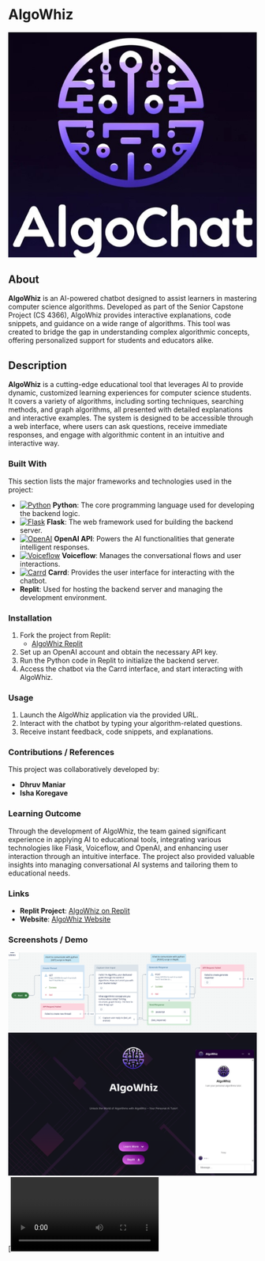 # AlgoWhiz
![Project Image](https://github.com/Dhruvbam/AlgoWhiz/blob/main/Images/algowhiz.jpg)
## About
**AlgoWhiz** is an AI-powered chatbot designed to assist learners in mastering computer science algorithms. Developed as part of the Senior Capstone Project (CS 4366), AlgoWhiz provides interactive explanations, code snippets, and guidance on a wide range of algorithms. This tool was created to bridge the gap in understanding complex algorithmic concepts, offering personalized support for students and educators alike.

## Description
**AlgoWhiz** is a cutting-edge educational tool that leverages AI to provide dynamic, customized learning experiences for computer science students. It covers a variety of algorithms, including sorting techniques, searching methods, and graph algorithms, all presented with detailed explanations and interactive examples. The system is designed to be accessible through a web interface, where users can ask questions, receive immediate responses, and engage with algorithmic content in an intuitive and interactive way.

### Built With
This section lists the major frameworks and technologies used in the project:

- <a href="https://www.python.org/" target="_blank" rel="noreferrer"><img src="https://img.shields.io/badge/Python-3670A0?style=for-the-badge&logo=python&logoColor=ffdd54" width="36" height="36" alt="Python" /></a> **Python**: The core programming language used for developing the backend logic.
- <a href="https://flask.palletsprojects.com/" target="_blank" rel="noreferrer"><img src="https://img.shields.io/badge/Flask-000000?style=for-the-badge&logo=flask&logoColor=white" width="36" height="36" alt="Flask" /></a> **Flask**: The web framework used for building the backend server.
- <a href="https://openai.com/" target="_blank" rel="noreferrer"><img src="https://img.shields.io/badge/OpenAI-412991?style=for-the-badge&logo=openai&logoColor=white" width="36" height="36" alt="OpenAI" /></a> **OpenAI API**: Powers the AI functionalities that generate intelligent responses.
- <a href="https://voiceflow.com/" target="_blank" rel="noreferrer"><img src="https://img.shields.io/badge/Voiceflow-20C9FF?style=for-the-badge&logo=voiceflow&logoColor=white" width="36" height="36" alt="Voiceflow" /></a> **Voiceflow**: Manages the conversational flows and user interactions.
- <a href="https://carrd.co/" target="_blank" rel="noreferrer"><img src="https://img.shields.io/badge/Carrd-FF6347?style=for-the-badge&logo=carrd&logoColor=white" width="36" height="36" alt="Carrd" /></a> **Carrd**: Provides the user interface for interacting with the chatbot.
- **Replit**: Used for hosting the backend server and managing the development environment.

### Installation
1. Fork the project from Replit:
    - [AlgoWhiz Replit](https://replit.com/@DhruvManiar/AlgoWhiz)
2. Set up an OpenAI account and obtain the necessary API key.
3. Run the Python code in Replit to initialize the backend server.
4. Access the chatbot via the Carrd interface, and start interacting with AlgoWhiz.

### Usage
1. Launch the AlgoWhiz application via the provided URL.
2. Interact with the chatbot by typing your algorithm-related questions.
3. Receive instant feedback, code snippets, and explanations.

### Contributions / References
This project was collaboratively developed by:
- **Dhruv Maniar**
- **Isha Koregave**

### Learning Outcome
Through the development of AlgoWhiz, the team gained significant experience in applying AI to educational tools, integrating various technologies like Flask, Voiceflow, and OpenAI, and enhancing user interaction through an intuitive interface. The project also provided valuable insights into managing conversational AI systems and tailoring them to educational needs.

### Links
- **Replit Project**: [AlgoWhiz on Replit](https://replit.com/@DhruvManiar/AlgoWhiz?v=1)
- **Website**: [AlgoWhiz Website](https://algowhiz.ju.mp/)

### Screenshots / Demo
![Voiceflow](https://github.com/Dhruvbam/AlgoWhiz/blob/main/Images/VoiceFlow.png)
![Webpage](https://github.com/Dhruvbam/AlgoWhiz/blob/main/Images/website.png)
[![Watch the video](https://github.com/Dhruvbam/AlgoWhiz/blob/main/Images/AlgoWhiz%20Demo.mp4)
